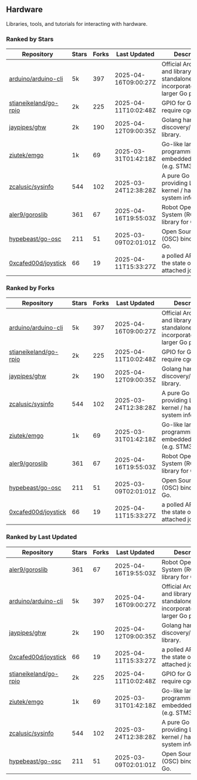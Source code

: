 ## Hardware

Libraries, tools, and tutorials for interacting with hardware.

### Ranked by Stars

| Repository | Stars | Forks | Last Updated | Description | 
|------------|-------|-------|--------------|-------------|
| [arduino/arduino-cli](https://github.com/arduino/arduino-cli) | 5k | 397 | 2025-04-16T09:00:27Z |  Official Arduino CLI and library. Can run standalone, or be incorporated into larger Go projects. |
| [stianeikeland/go-rpio](https://github.com/stianeikeland/go-rpio) | 2k | 225 | 2025-04-11T10:02:48Z |  GPIO for Go, doesn't require cgo. |
| [jaypipes/ghw](https://github.com/jaypipes/ghw) | 2k | 190 | 2025-04-12T09:00:35Z |  Golang hardware discovery/inspection library. |
| [ziutek/emgo](https://github.com/ziutek/emgo) | 1k | 69 | 2025-03-31T01:42:18Z |  Go-like language for programming embedded systems (e.g. STM32 MCU). |
| [zcalusic/sysinfo](https://github.com/zcalusic/sysinfo) | 544 | 102 | 2025-03-24T12:38:28Z |  A pure Go library providing Linux OS / kernel / hardware system information. |
| [aler9/goroslib](https://github.com/aler9/goroslib) | 361 | 67 | 2025-04-16T19:55:03Z |  Robot Operating System (ROS) library for Go. |
| [hypebeast/go-osc](https://github.com/hypebeast/go-osc) | 211 | 51 | 2025-03-09T02:01:01Z |  Open Sound Control (OSC) bindings for Go. |
| [0xcafed00d/joystick](https://github.com/0xcafed00d/joystick) | 66 | 19 | 2025-04-11T15:33:27Z |  a polled API to read the state of an attached joystick. |

### Ranked by Forks

| Repository | Stars | Forks | Last Updated | Description | 
|------------|-------|-------|--------------|-------------|
| [arduino/arduino-cli](https://github.com/arduino/arduino-cli) | 5k | 397 | 2025-04-16T09:00:27Z |  Official Arduino CLI and library. Can run standalone, or be incorporated into larger Go projects. |
| [stianeikeland/go-rpio](https://github.com/stianeikeland/go-rpio) | 2k | 225 | 2025-04-11T10:02:48Z |  GPIO for Go, doesn't require cgo. |
| [jaypipes/ghw](https://github.com/jaypipes/ghw) | 2k | 190 | 2025-04-12T09:00:35Z |  Golang hardware discovery/inspection library. |
| [zcalusic/sysinfo](https://github.com/zcalusic/sysinfo) | 544 | 102 | 2025-03-24T12:38:28Z |  A pure Go library providing Linux OS / kernel / hardware system information. |
| [ziutek/emgo](https://github.com/ziutek/emgo) | 1k | 69 | 2025-03-31T01:42:18Z |  Go-like language for programming embedded systems (e.g. STM32 MCU). |
| [aler9/goroslib](https://github.com/aler9/goroslib) | 361 | 67 | 2025-04-16T19:55:03Z |  Robot Operating System (ROS) library for Go. |
| [hypebeast/go-osc](https://github.com/hypebeast/go-osc) | 211 | 51 | 2025-03-09T02:01:01Z |  Open Sound Control (OSC) bindings for Go. |
| [0xcafed00d/joystick](https://github.com/0xcafed00d/joystick) | 66 | 19 | 2025-04-11T15:33:27Z |  a polled API to read the state of an attached joystick. |

### Ranked by Last Updated

| Repository | Stars | Forks | Last Updated | Description | 
|------------|-------|-------|--------------|-------------|
| [aler9/goroslib](https://github.com/aler9/goroslib) | 361 | 67 | 2025-04-16T19:55:03Z |  Robot Operating System (ROS) library for Go. |
| [arduino/arduino-cli](https://github.com/arduino/arduino-cli) | 5k | 397 | 2025-04-16T09:00:27Z |  Official Arduino CLI and library. Can run standalone, or be incorporated into larger Go projects. |
| [jaypipes/ghw](https://github.com/jaypipes/ghw) | 2k | 190 | 2025-04-12T09:00:35Z |  Golang hardware discovery/inspection library. |
| [0xcafed00d/joystick](https://github.com/0xcafed00d/joystick) | 66 | 19 | 2025-04-11T15:33:27Z |  a polled API to read the state of an attached joystick. |
| [stianeikeland/go-rpio](https://github.com/stianeikeland/go-rpio) | 2k | 225 | 2025-04-11T10:02:48Z |  GPIO for Go, doesn't require cgo. |
| [ziutek/emgo](https://github.com/ziutek/emgo) | 1k | 69 | 2025-03-31T01:42:18Z |  Go-like language for programming embedded systems (e.g. STM32 MCU). |
| [zcalusic/sysinfo](https://github.com/zcalusic/sysinfo) | 544 | 102 | 2025-03-24T12:38:28Z |  A pure Go library providing Linux OS / kernel / hardware system information. |
| [hypebeast/go-osc](https://github.com/hypebeast/go-osc) | 211 | 51 | 2025-03-09T02:01:01Z |  Open Sound Control (OSC) bindings for Go. |

